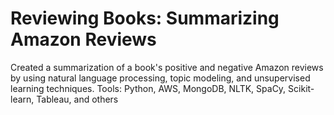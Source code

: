 # Reviewing Books: Summarizing Amazon Reviews

Created a summarization of a book's positive and negative Amazon reviews by using natural language processing, topic modeling, and unsupervised learning techniques. Tools: Python, AWS, MongoDB, NLTK, SpaCy, Scikit-learn, Tableau, and others
